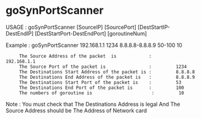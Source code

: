 goSynPortScanner
================

USAGE : goSynPortScanner [SourceIP] [SourcePort] [DestStartIP-DestEndIP] [DestStartPort-DestEndPort]  [goroutineNum]

Example : goSynPortScanner 192.168.1.1 1234 8.8.8.8-8.8.8.9 50-100 10 

         The Source Address of the packet  is            :         192.168.1.1 
         The Source Port of the packet is                :         1234 
         The Destinations Start Address of the packet is :         8.8.8.8 
         The Destinations End Address of the packet is   :         8.8.8.9 
         The Destinations Start Port of the packet is    :         53 
         The Destinations End Port of the packet is      :         100
         The numbers of goroutine is                      :         10

 Note : You must check that The Destinations Address is legal 
        And The Source Address should be The Address of Network card
